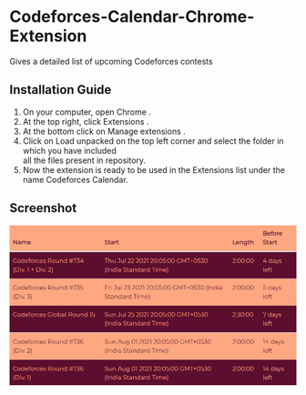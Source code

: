# Codeforces-Calendar-Chrome-Extension
Gives a detailed list of upcoming Codeforces contests
## Installation Guide
1. On your computer, open Chrome .
2. At the top right, click Extensions .
3. At the bottom click on Manage  extensions .
4. Click on Load unpacked on the top left corner and select the folder in which you have included\
all the files present in repository.
5. Now the extension is ready to be used in the Extensions list under the name Codeforces Calendar.

## Screenshot

<img src="https://github.com/Anirudh-Phukan/Codeforces-Calendar-Chrome-Extension/blob/main/Preview%201.png" width="800">

